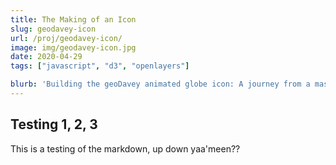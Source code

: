 ```yaml
---
title: The Making of an Icon
slug: geodavey-icon
url: /proj/geodavey-icon/
image: img/geodavey-icon.jpg
date: 2020-04-29
tags: ["javascript", "d3", "openlayers"]

blurb: 'Building the geoDavey animated globe icon: A journey from a massive granite mountaintop in Swaziland, through the lush forests of Adobe Illustrator and Photoshop, to the fertile land of OpenLayers and D3'
---
```


## Testing 1, 2, 3
This is a testing of the markdown, up down yaa'meen??